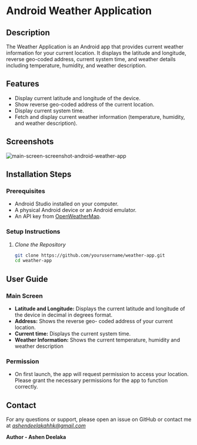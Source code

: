 # Android Weather Application

## Description
The Weather Application is an Android app that provides current weather information for your current location. It displays the latitude and longitude, reverse geo-coded address, current system time, and weather details including temperature, humidity, and weather description.

## Features
- Display current latitude and longitude of the device.
- Show reverse geo-coded address of the current location.
- Display current system time.
- Fetch and display current weather information (temperature, humidity, and weather description).

## Screenshots
![main-screen-screenshot-android-weather-app](https://github.com/ashendeelaka/WeatherApplication-mobile/assets/122264429/9a2f4109-a478-4383-a7ca-0015b5a427f7)

## Installation Steps

### Prerequisites
- Android Studio installed on your computer.
- A physical Android device or an Android emulator.
- An API key from [OpenWeatherMap](https://openweathermap.org/).

### Setup Instructions

1. *Clone the Repository*
   ```sh
   git clone https://github.com/yourusername/weather-app.git
   cd weather-app

## User Guide

### Main Screen
- **Latitude and Longitude:** Displays the current latitude and longitude of the device in decimal in degrees format.
- **Address:** Shows the reverse geo- coded address of your current location.
- **Current time:** Displays the current system time.
- **Weather Information:** Shows the current temperature, humidity and weather description

### Permission
- On first launch, the app will request permission to access your location. Please grant the necessary permissions for the app to function correctly.
## Contact

For any questions or support, please open an issue on GitHub or contact me at *ashendeelakahhk@gmail.com*

**Author - Ashen Deelaka**
